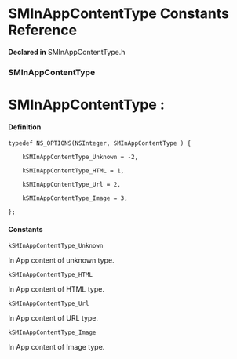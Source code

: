 # SMInAppContentType Constants Reference

**Declared in** SMInAppContentType.h  

### SMInAppContentType

<h1>SMInAppContentType :</h1>

#### Definition
    typedef NS_OPTIONS(NSInteger, SMInAppContentType ) {   
        
        kSMInAppContentType_Unknown = -2,
        
        kSMInAppContentType_HTML = 1,
        
        kSMInAppContentType_Url = 2,
        
        kSMInAppContentType_Image = 3,
        
    };

#### Constants

<a name="" title="kSMInAppContentType_Unknown"></a><code>kSMInAppContentType_Unknown</code>

In App content of unknown type.

<a name="" title="kSMInAppContentType_HTML"></a><code>kSMInAppContentType_HTML</code>

In App content of HTML type.

<a name="" title="kSMInAppContentType_Url"></a><code>kSMInAppContentType_Url</code>

In App content of URL type.

<a name="" title="kSMInAppContentType_Image"></a><code>kSMInAppContentType_Image</code>

In App content of Image type.

